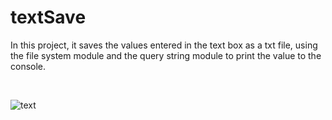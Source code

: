 # textSave
In this project, it saves the values entered in the text box as a txt file, using the file system module and the query string module to print the value to the console.

<br>

![text](https://user-images.githubusercontent.com/74410669/125187649-53179600-e239-11eb-869d-1c6d3080b9a2.PNG)
